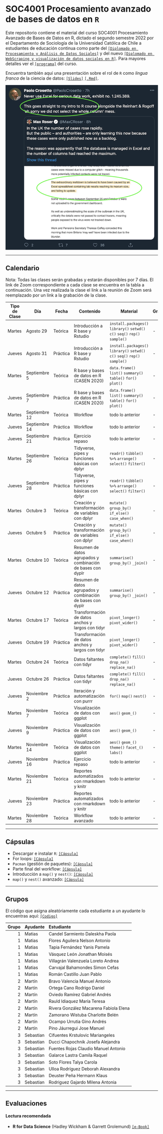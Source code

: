# SOC4001 Procesamiento avanzado de bases de datos en `R`
Este repositorio contiene el material del curso SOC4001 Procesamiento Avanzado de Bases de Datos en R, dictado el segundo semestre 2022 por el Departamento de Sociología de la Universidad Católica de Chile a estudiantes de educación continua como parte del [`[Diplomado en Procesamiento y Análisis de Datos Sociales]`](https://educacioncontinua.uc.cl/41343-ficha-diplomado-en-procesamiento-y-analisis-de-datos-sociales) y del nuevo [`[Diplomado en WebScraping y visualización de datos sociales en R]`](https://educacioncontinua.uc.cl/43873-ficha-diplomado-en-webscraping-y-visualizacion-de-datos-sociales-en-r). Para mayores detalles ver el [`[programa]`](files/syllabus_soc4001.pdf) del curso.

Encuentra también aquí una presentación sobre el rol de `R` como *lingua franca* de la ciencia de datos: [`[Slides]`](https://mebucca.github.io/dar_soc4001/slides/presentation/presentation#1) [`[.Rmd]`](slides/presentation/presentation.Rmd). 


![useR](files/useR.png)

---
## Calendario

Nota: Todas las clases serán grabadas y estarán disponibles por 7 días. El link de Zoom correspondiente a cada clase se encuentra en la tabla a continuación. Una vez realizada la clase el link a la reunión de Zoom será reemplazado por un link a la grabación de la clase. 


| Tipo de Clase | Día          | Fecha  | Contenido                                                   | Material                                                                         | Grabación |
|---------------|--------------|--------|-------------------------------------------------------------|----------------------------------------------------------------------------------|-----------|
| Martes       | Agosto 29    | Teórica| Introducción a R base y Rstudio                             | `install.packages()` `library()` `setwd()` `c()` `seq()` `rep()` `sample()`      | -         |
| Jueves       | Agosto 31    | Práctica| Introducción a R base y Rstudio                             | `install.packages()` `library()` `setwd()` `c()` `seq()` `rep()` `sample()`      | -         |
| Martes       | Septiembre 5 | Teórica| R base y bases de datos en R (CASEN 2020)                   | `data.frame()` `list()` `summary()` `table()` `for()` `plot()`                   | -         |
| Jueves       | Septiembre 7 | Práctica| R base y bases de datos en R (CASEN 2020)                   | `data.frame()` `list()` `summary()` `table()` `for()` `plot()`                   | -         |
| Martes       | Septiembre 12| Teórica| Workflow                                                    | todo lo anterior                                                                 | -         |
| Jueves       | Septiembre 14| Práctica| Workflow                                                    | todo lo anterior                                                                 | -         |
| Jueves       | Septiembre 21| Práctica| Ejercicio repaso                                            | todo lo anterior                                                                 | -         |
| Martes       | Septiembre 26| Teórica| Tidyverse, pipes y funciones básicas con dplyr              | `readr()` `tibble()` `%>%` `arrange()` `select()` `filter()`                     | -         |
| Jueves       | Septiembre 28| Práctica| Tidyverse, pipes y funciones básicas con dplyr              | `readr()` `tibble()` `%>%` `arrange()` `select()` `filter()`                     | -         |
| Martes       | Octubre 3    | Teórica| Creación y transformación de variables con dplyr            | `mutate()` `group_by()` `if_else()` `case_when()`                                | -         |
| Jueves       | Octubre 5    | Práctica| Creación y transformación de variables con dplyr            | `mutate()` `group_by()` `if_else()` `case_when()`                                | -         |
| Martes       | Octubre 10   | Teórica| Resumen de datos agrupados y combinación de bases con dyplr | `summarise()` `group_by()` `_join()`                                             | -         |
| Jueves       | Octubre 12   | Práctica| Resumen de datos agrupados y combinación de bases con dyplr | `summarise()` `group_by()` `_join()`                                             | -         |
| Martes       | Octubre 17   | Teórica| Transformación de datos anchos y largos con tidyr           | `pivot_longer()` `pivot_wider()`                                                 | -         |
| Jueves       | Octubre 19   | Práctica| Transformación de datos anchos y largos con tidyr           | `pivot_longer()` `pivot_wider()`                                                 | -         |
| Martes       | Octubre 24   | Teórica| Datos faltantes con tidyr                                   | `complete()` `fill()` `drop_na()` `replace_na()`                                  | -         |
| Jueves       | Octubre 26   | Práctica| Datos faltantes con tidyr                                   | `complete()` `fill()` `drop_na()` `replace_na()`                                  | -         |
| Jueves       | Noviembre 2  | Práctica| Iteración y automatización con purrr                        | `for()` `map()` `nest()`                                                         | -         |
| Martes       | Noviembre 7  | Teórica| Visualización de datos con ggplot                           | `aes()` `geom_()`                                                                | -         |
| Jueves       | Noviembre 9  | Práctica| Visualización de datos con ggplot                           | `aes()` `geom_()`                                                                | -         |
| Martes       | Noviembre 14 | Teórica| Visualización de datos con ggplot                           | `aes()` `geom_()` `theme()` `facet_()` `labs()`                                  | -         |
| Jueves       | Noviembre 16 | Práctica| Ejercicio repaso                                            | todo lo anterior                                                                 | -         |
| Martes       | Noviembre 21 | Teórica| Reportes automatizados con rmarkdown y knitr                | todo lo anterior                                                                 | -         |
| Jueves       | Noviembre 23 | Práctica| Reportes automatizados con rmarkdown y knitr                | todo lo anterior                                                                 | -         |
| Martes       | Noviembre 28 | Teórica| Workflow avanzado                                           | todo lo anterior                                                                 | -         |



---

## Cápsulas

- Descargar e instalar `R`: [`[Cápsula]`](https://www.youtube.com/watch?v=805yKZSQaj8)
- For loops: [`[Cápsula]`](https://www.youtube.com/watch?v=Jg473dyiahY)
- `Pacman` (gestión de paquetes): [`[Cápsula]`](https://zoom.us/rec/play/oEC3ylDF1FgvRefSBeVYa1sw1YUllzmpEErUAJ2Fo_Hm5ZZkKUC1eqpDLlwyAIFi2jmX_VhQJaKJPKWV.A9FP161KdHNM_Agr?continueMode=true&_x_zm_rtaid=u0HMtmUiRMejpEz1fB47bQ.1663094558713.9f2656b492d27b84f009e687810d20ab&_x_zm_rhtaid=913)
- Parte final del workflow: [`[Cápsula]`](https://zoom.us/rec/play/uggnL2XFaA9UQEF1QgBT-vnqUUm3g2EnuXp7npOcIfav35wTzwcGnVZQL51u2li9tjgJozslJR7xb-4x.YClnoWfPbbY2rOsZ?continueMode=true&_x_zm_rtaid=u0HMtmUiRMejpEz1fB47bQ.1663094558713.9f2656b492d27b84f009e687810d20ab&_x_zm_rhtaid=913)
- Introducción a `map()` y `nest()`: [`[Cápsula]`](https://www.youtube.com/watch?v=Ko2SdZ1_nLU)
- `map()` y `nest()` avanzado: [`[Cápsula]`](https://www.youtube.com/watch?v=uBqGpz1Rk-s)

---

## Grupos

El código que asigna aleatóriamente cada estudiante a un ayudante lo encuentras aquí: [`[Codigo]`](files/student2ta.R)

| Grupo|Ayudante  |Estudiante                             |
|-----:|:---------|:--------------------------------------|
|     1|Matias    |Candel Sarmiento Daleskha Paola        |
|     1|Matias    |Flores Aguilera Nelson Antonio         |
|     1|Matias    |Tapia Fernández Yanis Pamela           |
|     1|Matias    |Vásquez León Jonathan Moisés           |
|     1|Matias    |Villagrán Valenzuela Loreto Andrea     |
|     1|Matias    |Carvajal Bahamondes Simon Cefas        |
|     1|Matias    |Román Castillo Juan Pablo              |
|     2|Martín    |Bravo Valencia Manuel Antonio          |
|     2|Martín    |Ortega Cano Rodrigo Daniel             |
|     2|Martín    |Oviedo Ramírez Gabriel Andrés          |
|     2|Martín    |Rauld Idiaquez María Teresa            |
|     2|Martín    |Rivera González Macarena Fabiola Elena |
|     2|Martín    |Zamorano Wistuba Charlotte Belén       |
|     2|Martín    |Ocampo Urrutia Gino Andrés             |
|     2|Martín    |Pino Jáurregui Jose Manuel             |
|     3|Sebastian |Cifuentes Krstulovic Mariangeles       |
|     3|Sebastian |Ducci Chapochnik Josefa Alejandra      |
|     3|Sebastian |Fuentes Rojas Claudio Manuel Antonio   |
|     3|Sebastian |Galarce Lastra Camila Raquel           |
|     3|Sebastian |Soto Flores Talya Carola               |
|     3|Sebastian |Ulloa Rodríguez Deborah Alexandra      |
|     3|Sebastian |Deuster Peña Hermann Klaus             |
|     3|Sebastian |Rodriguez Gajardo Milena Antonia       |


---

## Evaluaciones 




#### Lectura recomendada

- **R for Data Science** (Hadley Wickham & Garrett Grolemund) [`[e-Book]`](https://r4ds.had.co.nz/)



